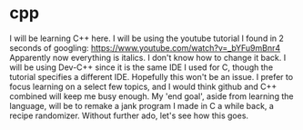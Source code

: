 # cpp

I will be learning C++ here. I will be using the youtube tutorial I found in 2 seconds of googling:
https://www.youtube.com/watch?v=_bYFu9mBnr4
Apparently now everything is italics. I don't know how to change it back.
I will be using Dev-C++ since it is the same IDE I used for C, though the tutorial specifies a different IDE. Hopefully this won't be an issue. I prefer to focus learning on a select few topics, and I would think github and C++ combined will keep me busy enough. My 'end goal', aside from learning the language, will be to remake a jank program I made in C a while back, a recipe randomizer. Without further ado, let's see how this goes.
